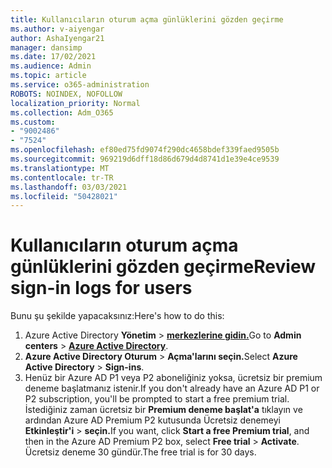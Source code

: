 ```yaml
---
title: Kullanıcıların oturum açma günlüklerini gözden geçirme
ms.author: v-aiyengar
author: AshaIyengar21
manager: dansimp
ms.date: 17/02/2021
ms.audience: Admin
ms.topic: article
ms.service: o365-administration
ROBOTS: NOINDEX, NOFOLLOW
localization_priority: Normal
ms.collection: Adm_O365
ms.custom:
- "9002486"
- "7524"
ms.openlocfilehash: ef80ed75fd9074f290dc4658bdef339faed9505b
ms.sourcegitcommit: 969219d6dff18d86d679d4d8741d1e39e4ce9539
ms.translationtype: MT
ms.contentlocale: tr-TR
ms.lasthandoff: 03/03/2021
ms.locfileid: "50428021"
---
```

# <a name="review-sign-in-logs-for-users"></a><span data-ttu-id="19afc-102">Kullanıcıların oturum açma günlüklerini gözden geçirme</span><span class="sxs-lookup"><span data-stu-id="19afc-102">Review sign-in logs for users</span></span>

<span data-ttu-id="19afc-103">Bunu şu şekilde yapacaksınız:</span><span class="sxs-lookup"><span data-stu-id="19afc-103">Here's how to do this:</span></span>

1. <span data-ttu-id="19afc-104">Azure Active Directory **Yönetim**  >  **[merkezlerine gidin.](https://go.microsoft.com/fwlink/p/?linkid=2067268)**</span><span class="sxs-lookup"><span data-stu-id="19afc-104">Go to **Admin centers** > **[Azure Active Directory](https://go.microsoft.com/fwlink/p/?linkid=2067268)**.</span></span>
1. <span data-ttu-id="19afc-105">**Azure Active Directory Oturum**  >  **Açma'larını seçin.**</span><span class="sxs-lookup"><span data-stu-id="19afc-105">Select **Azure Active Directory** > **Sign-ins**.</span></span>
1. <span data-ttu-id="19afc-106">Henüz bir Azure AD P1 veya P2 aboneliğiniz yoksa, ücretsiz bir premium deneme başlatmanız istenir.</span><span class="sxs-lookup"><span data-stu-id="19afc-106">If you don't already have an Azure AD P1 or P2 subscription, you'll be prompted to start a free premium trial.</span></span> <span data-ttu-id="19afc-107">İstediğiniz zaman ücretsiz bir **Premium deneme başlat'a** tıklayın ve ardından Azure AD Premium P2 kutusunda Ücretsiz denemeyi **Etkinleştir'i**  >  **seçin.**</span><span class="sxs-lookup"><span data-stu-id="19afc-107">If you want, click **Start a free Premium trial**, and then in the Azure AD Premium P2 box, select **Free trial** > **Activate**.</span></span> <span data-ttu-id="19afc-108">Ücretsiz deneme 30 gündür.</span><span class="sxs-lookup"><span data-stu-id="19afc-108">The free trial is for 30 days.</span></span>